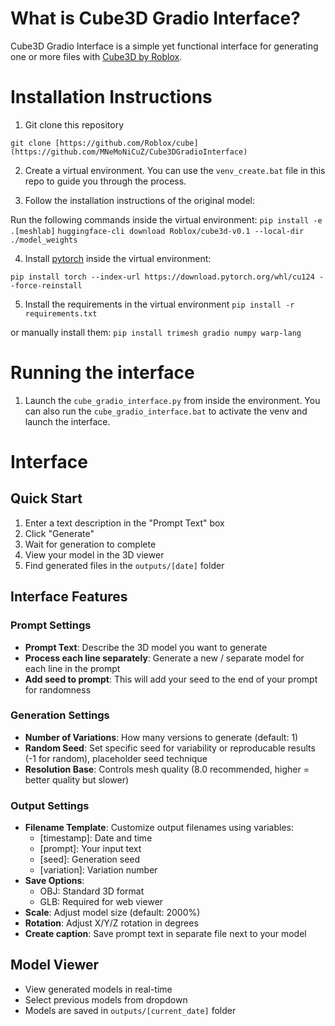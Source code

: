 # What is Cube3D Gradio Interface?
Cube3D Gradio Interface is a simple yet functional interface for generating one or more files with [Cube3D by Roblox](https://github.com/Roblox/cube).

# Installation Instructions
1. Git clone this repository 
  
`git clone [https://github.com/Roblox/cube](https://github.com/MNeMoNiCuZ/Cube3DGradioInterface)`

2. Create a virtual environment. You can use the `venv_create.bat` file in this repo to guide you through the process.

3. Follow the installation instructions of the original model:

Run the following commands inside the virtual environment:
`pip install -e .[meshlab]`
`huggingface-cli download Roblox/cube3d-v0.1 --local-dir ./model_weights`

4. Install [pytorch](https://pytorch.org/) inside the virtual environment:

`pip install torch --index-url https://download.pytorch.org/whl/cu124 --force-reinstall`

5. Install the requirements in the virtual environment `pip install -r requirements.txt`

or manually install them: `pip install trimesh gradio numpy warp-lang`

# Running the interface
1. Launch the `cube_gradio_interface.py` from inside the environment. You can also run the `cube_gradio_interface.bat` to activate the venv and launch the interface.

# Interface
## Quick Start

1. Enter a text description in the "Prompt Text" box
2. Click "Generate"
3. Wait for generation to complete
4. View your model in the 3D viewer
5. Find generated files in the `outputs/[date]` folder

## Interface Features

### Prompt Settings
- **Prompt Text**: Describe the 3D model you want to generate
- **Process each line separately**: Generate a new / separate model for each line in the prompt
- **Add seed to prompt**: This will add your seed to the end of your prompt for randomness

### Generation Settings
- **Number of Variations**: How many versions to generate (default: 1)
- **Random Seed**: Set specific seed for variability or reproducable results (-1 for random), placeholder seed technique
- **Resolution Base**: Controls mesh quality (8.0 recommended, higher = better quality but slower)

### Output Settings
- **Filename Template**: Customize output filenames using variables:
  - [timestamp]: Date and time
  - [prompt]: Your input text
  - [seed]: Generation seed
  - [variation]: Variation number
- **Save Options**:
  - OBJ: Standard 3D format
  - GLB: Required for web viewer
- **Scale**: Adjust model size (default: 2000%)
- **Rotation**: Adjust X/Y/Z rotation in degrees
- **Create caption**: Save prompt text in separate file next to your model

## Model Viewer
- View generated models in real-time
- Select previous models from dropdown
- Models are saved in `outputs/[current_date]` folder
